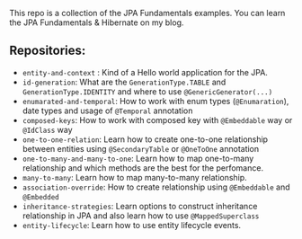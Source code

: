 This repo is a collection of the JPA Fundamentals examples. You can learn the JPA Fundamentals & Hibernate on my blog.



## Repositories:

- `entity-and-context` : Kind of a Hello world application for the JPA.
- `id-generation`: What are the `GenerationType.TABLE` and `GenerationType.IDENTITY` and where to use `@GenericGenerator(...)`
- `enumarated-and-temporal`: How to work with enum types (`@Enumaration`), date types and usage of `@Temporal` annotation
- `composed-keys`: How to work with composed key with `@Embeddable` way or `@IdClass` way 
- `one-to-one-relation`: Learn how to create one-to-one relationship between entities using `@SecondaryTable` or `@OneToOne` annotation
- `one-to-many-and-many-to-one`: Learn how to map one-to-many relationship and which methods are the best for the perfomance.
- `many-to-many`: Learn how to map many-to-many relationship.
- `association-override`: How to create relationship using `@Embeddable` and `@Embedded`
- `inheritance-strategies`: Learn options to construct inheritance relationship in JPA and also learn how to use `@MappedSuperclass`
- `entity-lifecycle`: Learn how to use entity lifecycle events.